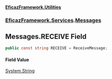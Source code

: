 #### [EficazFramework.Utilities](EficazFrameworkUtilities.md 'EficazFramework Utilities')
### [EficazFramework.Services](EficazFrameworkUtilities.md#EficazFramework.Services 'EficazFramework.Services').[Messages](EficazFramework.Services/Messages.md 'EficazFramework.Services.Messages')

## Messages.RECEIVE Field

```csharp
public const string RECEIVE = ReceiveMessage;
```

#### Field Value
[System.String](https://docs.microsoft.com/en-us/dotnet/api/System.String 'System.String')